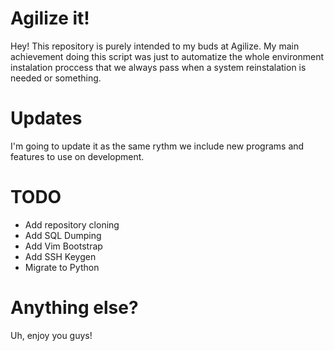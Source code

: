 # Agilize it!
Hey! This repository is purely intended to my buds at Agilize. My main achievement doing this script was just to automatize the whole environment instalation proccess that we always pass when a system reinstalation is needed or something. 

# Updates
I'm going to update it as the same rythm we include new programs and features to use on development.

# TODO
* Add repository cloning
* Add SQL Dumping
* Add Vim Bootstrap
* Add SSH Keygen
* Migrate to Python

# Anything else?
Uh, enjoy you guys!
